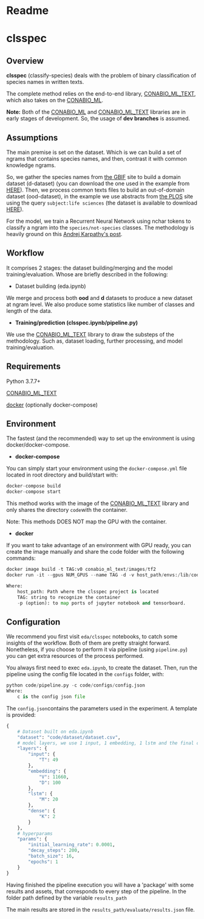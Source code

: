 # Readme

# clsspec

## Overview

**clsspec** (classify-species) deals with the problem of binary classification of species names in written texts. 

The complete method relies on the end-to-end library, [CONABIO_ML_TEXT](https://bitbucket.org/conabio_cmd/conabio_ml_text/src/master/), which also takes on the [CONABIO_ML](https://bitbucket.org/conabio_cmd/conabio_ml/src/master/).

**Note:** Both of the [CONABIO_ML](https://bitbucket.org/conabio_cmd/conabio_ml/src/master/) and [CONABIO_ML_TEXT](https://bitbucket.org/conabio_cmd/conabio_ml_text/src/master/) libraries are in early stages of development. So, the usage of **dev branches** is assumed.

## Assumptions

The main premise is set on the dataset. Which is we can build a set of ngrams that contains species names, and then, contrast it with common knowledge ngrams. 

So, we gather the species names from [the GBIF](https://api.gbif.org) site to build a domain dataset (d-dataset) (you can download the one used in the example from [HERE](https://tctp-datasets.s3.us-south.cloud-object-storage.appdomain.cloud/species.txt)). Then, we process common texts files to build an out-of-domain dataset (ood-dataset), in the example we use abstracts from [the PLOS](https://plos.org/) site using the query `subject:life sciences` (the dataset is available to download [HERE](https://tctp-datasets.s3.us-south.cloud-object-storage.appdomain.cloud/clsspec_text_files.zip)).

For the model, we train a Recurrent Neural Network using nchar tokens  to classify a ngram into the `species/not-species` classes. The methodology is heavily ground on this [Andrej Karpathy's post](http://karpathy.github.io/2015/05/21/rnn-effectiveness/).

## Workflow

It comprises 2 stages: the dataset building/merging and the model training/evaluation. Whose are briefly described in the following:

- Dataset building (eda.ipynb)

We merge and process both **ood** and **d** datasets to produce a new dataset at ngram level. We also produce some statistics like number of classes and length of the data.

- **Training/prediction (clsspec.ipynb/pipeline.py)**

We use the [CONABIO_ML_TEXT](https://bitbucket.org/conabio_cmd/conabio_ml_text/src/master/) library to draw the substeps of the methodology. Such as, dataset loading, further processing, and model training/evaluation.

## Requirements

Python 3.7.7+

[CONABIO_ML_TEXT](https://bitbucket.org/conabio_cmd/conabio_ml_text/src/master/)

[docker](https://www.docker.com/) (optionally docker-compose)

## Environment

The fastest (and the recommended) way to set up the environment is using docker/docker-compose.

- **docker-compose**

You can simply start your environment using the `docker-compose.yml` file located in root directory and build/start with:

```python
docker-compose build
docker-compose start
```

This method works with the image of the [CONABIO_ML_TEXT](https://bitbucket.org/conabio_cmd/conabio_ml_text/src/master/) library and only shares the directory `code`with the container.

Note: This methods DOES NOT map the GPU with the container.

- **docker**

If you want to take advantage of an environment with GPU ready, you can create the image manually and share the code folder with the following commands:

```python
docker image build -t TAG:v0 conabio_ml_text/images/tf2
docker run -it --gpus NUM_GPUS --name TAG -d -v host_path/envs:/lib/code_environment/code -p 9000:8888 -p 9001:6006 TAG:v0 bash

Where:
	host_path: Path where the clsspec project is located
	TAG: string to recognize the container
	-p (option): to map ports of jupyter notebook and tensorboard.
```

## Configuration

We recommend you first visit `eda/clsspec` notebooks, to catch some insights of the workflow. Both of them are pretty straight forward. Nonetheless, if you choose to perform it vía pipeline (using `pipeline.py`) you can get extra resources of the process performed. 

You always first need to exec `eda.ipynb`, to create the dataset. Then, run the pipeline using the config file located in the `configs` folder, with:

```python
python code/pipeline.py -c code/configs/config.json
Where:
	c is the config json file
```

The `config.json`contains the parameters used in the experiment. A template is provided:

```python
{
    # Dataset built on eda.ipynb
    "dataset": "code/dataset/dataset.csv", 
	# model layers, we use 1 input, 1 embedding, 1 lstm and the final classifier
    "layers": {
        "input": {
            "T": 49
        },
        "embedding": {
            "V": 11660,
            "D": 100
        },
        "lstm": {
            "M": 20
        },
        "dense": {
            "K": 2
        }
    },
	# hyperparams
    "params": {
        "initial_learning_rate": 0.0001,
        "decay_steps": 200,
        "batch_size": 16,
        "epochs": 1
    }
}
```

Having finished the pipeline execution you will have a 'package' with some results and assets, that corresponds to every step of the pipeline. In the folder path defined by the variable `results_path`

The main results are stored in the `results_path/evaluate/results.json` file.